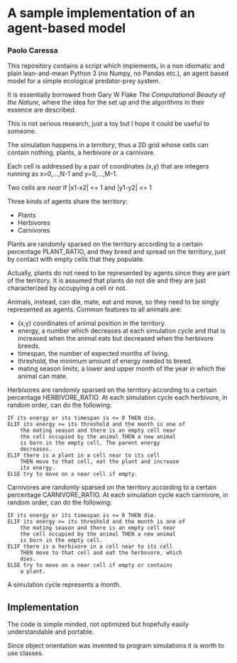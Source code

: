 # A sample implementation of an agent-based model

### Paolo Caressa

This repository contains a script which implements, in a non idiomatic and plain lean-and-mean Python 3 (no Numpy, no Pandas etc.), an agent based model for a simple ecological predator-prey system.

It is essentially borrowed from Gary W Flake *The Computational Beauty of the Nature*, where the idea for the set up and the algorithms in their essence are described.

This is not serious research, just a toy but I hope it could be useful to someone.


The simulation happens in a *territory*, thus a 2D grid whose
cells can contain nothing, plants, a herbivore or a carnivore.
    
Each cell is addressed by a pair of coordinates (x,y) that
are integers running as x=0,...,N-1 and y=0,...,M-1.

Two cells are *near* if |x1-x2| <= 1 and |y1-y2| <= 1
    
Three kinds of agents share the territory:

- Plants
- Herbivores
- Carnivores
        
Plants are randomly sparsed on the territory according to
a certain percentage PLANT_RATIO, and they breed and spread
on the territory, just by contact with empty cells that they
populate.
    
Actually, plants do not need to be represented by agents
since they are part of the territory. It is assumed that plants
do not die and they are just characterized by occupying a cell
or not.
    
Animals, instead, can die, mate, eat and move, so they
need to be singly represented as agents. Common features
to all animals are:

- (x,y) coordinates of animal position in the territory.
- energy, a number which decreases at each simulation
    cycle and that is increased when the animal eats
    but decreased when the herbivore breeds.
- timespan, the number of expected months of living.
- threshold, the minimum amount of energy needed to breed.
- mating season limits, a lower and upper month of the
    year in which the animal can mate.
    
Herbivores are randomly sparsed on the territory according
to a certain percentage HERBIVORE_RATIO. At each simulation
cycle each herbivore, in random order, can do the following:

    IF its energy or its timespan is <= 0 THEN die.
    ELIF its energy >= its threshold and the month is one of
        the mating season and there is an empty cell near
        the cell occupied by the animal THEN a new animal
        is born in the empty cell. The parent energy
        decreases.
    ELIF there is a plant in a cell near to its cell
        THEN move to that cell, eat the plant and increase
        its energy.
    ELSE try to move on a near cell if empty.

Carnivores are randomly sparsed on the territory according
to a certain percentage CARNIVORE_RATIO. At each simulation
cycle each carnivore, in random order, can do the following:
    
    IF its energy or its timespan is <= 0 THEN die.
    ELIF its energy >= its threshold and the month is one of
        the mating season and there is an empty cell near
        the cell occupied by the animal THEN a new animal
        is born in the empty cell.
    ELIF there is a herbivore in a cell near to its cell
        THEN move to that cell and eat the herbovore, which
        dies.
    ELSE try to move on a near cell if empty or contains
        a plant.

A simulation cycle represents a month.

## Implementation

The code is simple minded, not optimized but hopefully easily understandable and portable.

Since object orientation was invented to program simulations it is worth to use classes.
